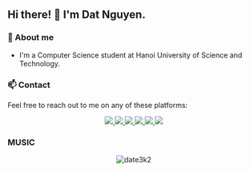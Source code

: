## Hi there! 👋 I'm Dat Nguyen.

### 👀 About me

- I'm a Computer Science student at Hanoi University of Science and Technology.

### 📫 Contact

Feel free to reach out to me on any of these platforms:

<div align="center">
  <a href="https://fb.com/date3k2" rel="noopener noreferrer">
    <img src="https://img.shields.io/badge/Facebook-1877F2?style=for-the-badge&logo=facebook&logoColor=white">
  </a>
  <a href="mailto:nguyenduydat047@gmail.com" target="_blank">
    <img src="https://img.shields.io/badge/Gmail-D14836?style=for-the-badge&logo=gmail&logoColor=white">
  </a>
  <a href="https://www.linkedin.com/in/date3k2/" target="_blank">
    <img src="https://img.shields.io/badge/LinkedIn-0077B5?style=for-the-badge&logo=linkedin&logoColor=white">
  </a>
      <a href="https://codeforces.com/profile/date3k2" target="_blank">
    <img src="https://img.shields.io/badge/Codeforces-445f9d?style=for-the-badge&logo=Codeforces&logoColor=orange">
  </a>
      <a href="https://leetcode.com/date3k2/" target="_blank">
    <img src="https://img.shields.io/badge/-LeetCode-FFA116?style=for-the-badge&logo=LeetCode&logoColor=black">
  </a>
    <a href="https://twitter.com/date3k2" target="_blank">
    <img src="https://img.shields.io/badge/X-000000?style=for-the-badge&logo=x&logoColor=white">
  </a>
</div>

### MUSIC
<div align = "center">

![date3k2](https://spotify-github-profile.kittinanx.com/api/view.svg?uid=31a2dkuqfingkkukgurvaf4mkkly&cover_image=true&theme=novatorem&show_offline=false&background_color=121212&interchange=false&bar_color=58bec6&bar_color_cover=false)
</div>



<!---
<div align="center">![worldquant-brain-genius_grand-master-level-2025q1 4](https://github.com/user-attachments/assets/9ede5172-6cf3-49de-9504-cc7e3e795a84)

  <img src ="https://media.giphy.com/media/jSFfhtpHTpCkFrfYPN/giphy.gif?cid=790b7611qpl0n2jku1ca04tv5a6ezk51qr3ifxuxck6a1lfe&ep=v1_gifs_search&rid=giphy.gif&ct=g" width="300" height="375">
  <img src ="https://media.giphy.com/media/X5O5t5GBBd640XteOK/giphy.gif?cid=790b7611qpl0n2jku1ca04tv5a6ezk51qr3ifxuxck6a1lfe&ep=v1_gifs_search&rid=giphy.gif&ct=g" width="375" height="375">
</div> --->
<!---![worldquant-brain-genius_grand-master-level-2025q1 4](https://github.com/user-attachments/assets/db77f43d-3931-409a-b729-6a8eb611db85)

date3k2/date3k2 is a ✨ special ✨ repository because its `README.md` (this file) appears on your GitHub profile.
You can click the Preview link to take a look at your changes.
--->
